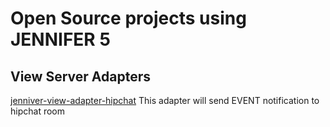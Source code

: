 # Open Source projects using JENNIFER 5
## View Server Adapters
[jenniver-view-adapter-hipchat](https://github.com/minsoo-jun/jennifer-view-adapter-hipchat) This adapter will send EVENT notification to hipchat room
